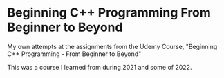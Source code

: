 # Beginning C++ Programming From Beginner to Beyond
My own attempts at the assignments from the Udemy Course, "Beginning C++ Programming - From Beginner to Beyond"

This was a course I learned from during 2021 and some of 2022.
